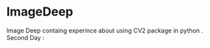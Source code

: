# ImageDeep  
Image Deep containg experince about using CV2 package in python .</br> 
Second Day :     
     
  
 
